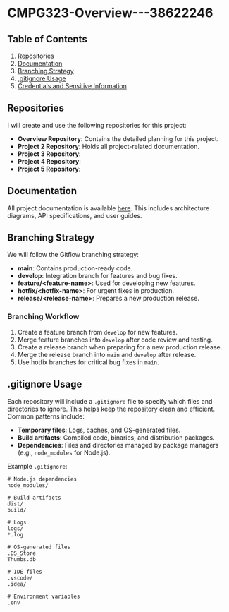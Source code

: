 # CMPG323-Overview---38622246

## Table of Contents
1. [Repositories](#repositories)
2. [Documentation](#documentation)
3. [Branching Strategy](#branching-strategy)
4. [.gitignore Usage](#gitignore-usage)
5. [Credentials and Sensitive Information](#credentials-and-sensitive-information)

## Repositories
I will create and use the following repositories for this project:
- **Overview Repository**: Contains the detailed planning for this project.
- **Project 2 Repository**: Holds all project-related documentation.
- **Project 3 Repository**: 
- **Project 4 Repository**: 
- **Project 5 Repository**: 
## Documentation
All project documentation is available [here](link-to-documentation). This includes architecture diagrams, API specifications, and user guides.

## Branching Strategy
We will follow the Gitflow branching strategy:

- **main**: Contains production-ready code.
- **develop**: Integration branch for features and bug fixes.
- **feature/\<feature-name\>**: Used for developing new features.
- **hotfix/\<hotfix-name\>**: For urgent fixes in production.
- **release/\<release-name\>**: Prepares a new production release.

### Branching Workflow
1. Create a feature branch from `develop` for new features.
2. Merge feature branches into `develop` after code review and testing.
3. Create a release branch when preparing for a new production release.
4. Merge the release branch into `main` and `develop` after release.
5. Use hotfix branches for critical bug fixes in `main`.

## .gitignore Usage
Each repository will include a `.gitignore` file to specify which files and directories to ignore. This helps keep the repository clean and efficient. Common patterns include:

- **Temporary files**: Logs, caches, and OS-generated files.
- **Build artifacts**: Compiled code, binaries, and distribution packages.
- **Dependencies**: Files and directories managed by package managers (e.g., `node_modules` for Node.js).

Example `.gitignore`:
```plaintext
# Node.js dependencies
node_modules/

# Build artifacts
dist/
build/

# Logs
logs/
*.log

# OS-generated files
.DS_Store
Thumbs.db

# IDE files
.vscode/
.idea/

# Environment variables
.env
